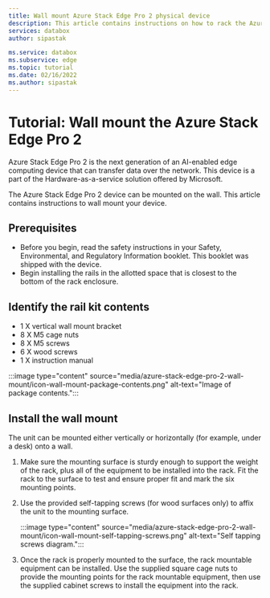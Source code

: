 ```yaml
---
title: Wall mount Azure Stack Edge Pro 2 physical device
description: This article contains instructions on how to rack the Azure Stack Edge Pro 2 device using a wall mount.
services: databox
author: sipastak

ms.service: databox
ms.subservice: edge
ms.topic: tutorial
ms.date: 02/16/2022
ms.author: sipastak 
---
```

# Tutorial: Wall mount the Azure Stack Edge Pro 2 

Azure Stack Edge Pro 2 is the next generation of an AI-enabled edge computing device that can transfer data over the network. This device is a part of the Hardware-as-a-service solution  offered by Microsoft. 

The Azure Stack Edge Pro 2 device can be mounted on the wall. This article contains instructions to wall mount your device.

## Prerequisites

* Before you begin, read the safety instructions in your Safety, Environmental, and Regulatory Information booklet. This booklet was shipped with the device.
* Begin installing the rails in the allotted space that is closest to the bottom of the rack enclosure.

## Identify the rail kit contents

* 1 X vertical wall mount bracket
* 8 X M5 cage nuts
* 8 X M5 screws
* 6 X wood screws
* 1 X instruction manual

:::image type="content" source="media/azure-stack-edge-pro-2-wall-mount/icon-wall-mount-package-contents.png" alt-text="Image of package contents.":::

## Install the wall mount

The unit can be mounted either vertically or horizontally (for example, under a desk) onto a wall.

1. Make sure the mounting surface is sturdy enough to support the weight of the rack, plus all of the equipment to be installed into the rack. Fit the rack to the surface to test and ensure proper fit and mark the six mounting points. 

1. Use the provided self-tapping screws (for wood surfaces only) to affix the unit to the mounting surface. 

    :::image type="content" source="media/azure-stack-edge-pro-2-wall-mount/icon-wall-mount-self-tapping-screws.png" alt-text="Self tapping screws diagram.":::

1. Once the rack is properly mounted to the surface, the rack mountable equipment can be installed. Use the supplied square cage nuts to provide the mounting points for the rack mountable equipment, then use the supplied cabinet screws to install the equipment into the rack.

